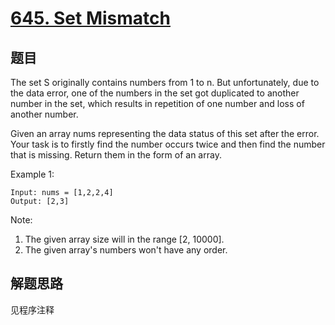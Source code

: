 # [645. Set Mismatch](https://leetcode.com/problems/set-mismatch/)

## 题目

The set S originally contains numbers from 1 to n. But unfortunately, due to the data error, one of the numbers in the set got duplicated to another number in the set, which results in repetition of one number and loss of another number.

Given an array nums representing the data status of this set after the error. Your task is to firstly find the number occurs twice and then find the number that is missing. Return them in the form of an array.

Example 1:

```text
Input: nums = [1,2,2,4]
Output: [2,3]
```

Note:

1. The given array size will in the range [2, 10000].
1. The given array's numbers won't have any order.

## 解题思路

见程序注释
